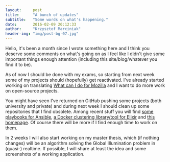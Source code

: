 ```yaml
---
layout:     post
title:      "A bunch of updates"
subtitle:   "Some words on what's happening."
date:       2016-02-09 20:12:33
author:     "Krzysztof Marciniak"
header-img: "img/post-bg-07.jpg"
---
```


<p>
Hello, it's been a month since I wrote something here and I think you deserve some comments on what's going on as I feel like I didn't give some important things enough attention (including this site/blog/whatever you find it to be).
</p>
<p>
As of now I should be done with my exams, so starting from next week some of my projects should (hopefully) get reactivated. I've already started working on translating <a href="http://whatcanidoformozilla.com">What can I do for Mozilla</a> and I want to do more work on open-source projects.
</p>
<p>
You might have seen I've returned on GitHub pushing some projects (both university and private) and during next week I should clean up some repositories that I find obsolete. Among recent stuff you will find <a href="https://github.com/hun7err/ansible-playbooks">some playbooks for Ansible</a>, <a href="https://github.com/hun7err/Hive">a Docker clustering library/tool for Elixir</a> and <a href="https://github.com/hun7err/homepage">this homepage</a>. Of course there will be more if I find enough time to work on them.
</p>
<p>
In 2 weeks I will also start working on my master thesis, which (if nothing changes) will be an algorithm solving the Global Illumination problem in (quasi-) realtime. If possible, I will share at least the idea and some screenshots of a working application.
</p>
